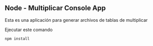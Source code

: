 ## Node - Multiplicar Console App

Esta es una aplicación para generar archivos de tablas de multiplicar

Ejecutar este comando

```
npm install
```